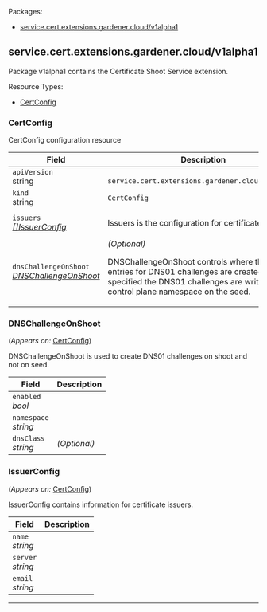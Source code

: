 <p>Packages:</p>
<ul>
<li>
<a href="#service.cert.extensions.gardener.cloud%2fv1alpha1">service.cert.extensions.gardener.cloud/v1alpha1</a>
</li>
</ul>
<h2 id="service.cert.extensions.gardener.cloud/v1alpha1">service.cert.extensions.gardener.cloud/v1alpha1</h2>
<p>
<p>Package v1alpha1 contains the Certificate Shoot Service extension.</p>
</p>
Resource Types:
<ul><li>
<a href="#service.cert.extensions.gardener.cloud/v1alpha1.CertConfig">CertConfig</a>
</li></ul>
<h3 id="service.cert.extensions.gardener.cloud/v1alpha1.CertConfig">CertConfig
</h3>
<p>
<p>CertConfig configuration resource</p>
</p>
<table>
<thead>
<tr>
<th>Field</th>
<th>Description</th>
</tr>
</thead>
<tbody>
<tr>
<td>
<code>apiVersion</code></br>
string</td>
<td>
<code>
service.cert.extensions.gardener.cloud/v1alpha1
</code>
</td>
</tr>
<tr>
<td>
<code>kind</code></br>
string
</td>
<td><code>CertConfig</code></td>
</tr>
<tr>
<td>
<code>issuers</code></br>
<em>
<a href="#service.cert.extensions.gardener.cloud/v1alpha1.IssuerConfig">
[]IssuerConfig
</a>
</em>
</td>
<td>
<p>Issuers is the configuration for certificate issuers.</p>
</td>
</tr>
<tr>
<td>
<code>dnsChallengeOnShoot</code></br>
<em>
<a href="#service.cert.extensions.gardener.cloud/v1alpha1.DNSChallengeOnShoot">
DNSChallengeOnShoot
</a>
</em>
</td>
<td>
<em>(Optional)</em>
<p>DNSChallengeOnShoot controls where the DNS entries for DNS01 challenges are created.
If not specified the DNS01 challenges are written to the control plane namespace on the seed.</p>
</td>
</tr>
</tbody>
</table>
<h3 id="service.cert.extensions.gardener.cloud/v1alpha1.DNSChallengeOnShoot">DNSChallengeOnShoot
</h3>
<p>
(<em>Appears on:</em>
<a href="#service.cert.extensions.gardener.cloud/v1alpha1.CertConfig">CertConfig</a>)
</p>
<p>
<p>DNSChallengeOnShoot is used to create DNS01 challenges on shoot and not on seed.</p>
</p>
<table>
<thead>
<tr>
<th>Field</th>
<th>Description</th>
</tr>
</thead>
<tbody>
<tr>
<td>
<code>enabled</code></br>
<em>
bool
</em>
</td>
<td>
</td>
</tr>
<tr>
<td>
<code>namespace</code></br>
<em>
string
</em>
</td>
<td>
</td>
</tr>
<tr>
<td>
<code>dnsClass</code></br>
<em>
string
</em>
</td>
<td>
<em>(Optional)</em>
</td>
</tr>
</tbody>
</table>
<h3 id="service.cert.extensions.gardener.cloud/v1alpha1.IssuerConfig">IssuerConfig
</h3>
<p>
(<em>Appears on:</em>
<a href="#service.cert.extensions.gardener.cloud/v1alpha1.CertConfig">CertConfig</a>)
</p>
<p>
<p>IssuerConfig contains information for certificate issuers.</p>
</p>
<table>
<thead>
<tr>
<th>Field</th>
<th>Description</th>
</tr>
</thead>
<tbody>
<tr>
<td>
<code>name</code></br>
<em>
string
</em>
</td>
<td>
</td>
</tr>
<tr>
<td>
<code>server</code></br>
<em>
string
</em>
</td>
<td>
</td>
</tr>
<tr>
<td>
<code>email</code></br>
<em>
string
</em>
</td>
<td>
</td>
</tr>
</tbody>
</table>
<hr/>
